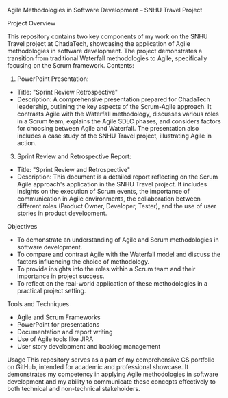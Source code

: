 Agile Methodologies in Software Development – SNHU Travel Project

Project Overview

This repository contains two key components of my work on the SNHU Travel project at ChadaTech, showcasing the application of Agile methodologies in software development. The project demonstrates a transition from traditional Waterfall methodologies to Agile, specifically focusing on the Scrum framework.
Contents:

1.	PowerPoint Presentation:
- Title: "Sprint Review Retrospective"
- Description: A comprehensive presentation prepared for ChadaTech leadership, outlining the key aspects of the Scrum-Agile approach. It contrasts Agile with the Waterfall methodology, discusses various roles in a Scrum team, explains the Agile SDLC phases, and considers factors for choosing between Agile and Waterfall. The presentation also includes a case study of the SNHU Travel project, illustrating Agile in action.

3.	Sprint Review and Retrospective Report:
- Title: "Sprint Review and Retrospective"
- Description: This document is a detailed report reflecting on the Scrum Agile approach's application in the SNHU Travel project. It includes insights on the execution of Scrum events, the importance of communication in Agile environments, the collaboration between different roles (Product Owner, Developer, Tester), and the use of user stories in product development.

Objectives
- To demonstrate an understanding of Agile and Scrum methodologies in software development.
- To compare and contrast Agile with the Waterfall model and discuss the factors influencing the choice of methodology.
- To provide insights into the roles within a Scrum team and their importance in project success.
- To reflect on the real-world application of these methodologies in a practical project setting.

Tools and Techniques
- Agile and Scrum Frameworks
- PowerPoint for presentations
- Documentation and report writing
- Use of Agile tools like JIRA
- User story development and backlog management



Usage
This repository serves as a part of my comprehensive CS portfolio on GitHub, intended for academic and professional showcase. It demonstrates my competency in applying Agile methodologies in software development and my ability to communicate these concepts effectively to both technical and non-technical stakeholders.
